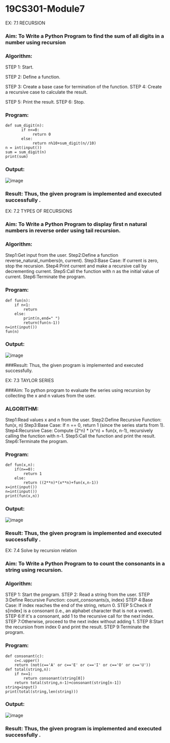 # 19CS301-Module7
EX: 7.1 RECURSION
### Aim: To Write a Python Program to find the sum of all digits in a number using recursion
### Algorithm:
STEP 1: Start.

STEP 2: Define a function.

STEP 3: Create a base case for termination of the function. STEP 4: Create a recursive case to calculate the result.

STEP 5: Print the result. STEP 6: Stop.

### Program:
```
def sum_digit(n):
       if n<=0:
            return 0
       else:
            return n%10+sum_digit(n//10)
n = int(input())
sum = sum_digit(n)
print(sum)
```
### Output:
![image](https://github.com/user-attachments/assets/50acc657-266e-46e6-ab17-10358494e26c)

### Result: Thus, the given program is implemented and executed successfully .
 

EX: 7.2 TYPES OF RECURSIONS
### Aim: To Write a Python Program to display first n natural numbers in reverse order using tail recursion.

### Algorithm:
Step1:Get input from the user.
Step2:Define a function reverse_natural_numbers(n, current).
Step3:Base Case: If current is zero, stop the recursion.
Step4:Print current and make a recursive call by decrementing current.
Step5:Call the function with n as the initial value of current.
Step6:Terminate the program.


### Program:
```
def fun(n):
    if n<1:
        return
    else:
        print(n,end=" ")
        return(fun(n-1))
n=int(input())
fun(n)
```
### Output:
![image](https://github.com/user-attachments/assets/983fc9e6-177b-4bb5-9d0c-f64d2fb1fb23)

###Result: Thus, the given program is implemented and executed successfully.


EX: 7.3 TAYLOR SERIES

###Aim: To python program to evaluate the series using recursion by collecting the x and n values from the user.
### ALGORITHM:
Step1:Read values x and n from the user.
Step2:Define Recursive Function: fun(x, n)
Step3:Base Case: If n == 0, return 1 (since the series starts from 1).
Step4:Recursive Case: Compute (2^n) * (x^n) + fun(x, n-1), recursively calling the function with n-1.
Step5:Call the function and print the result.
Step6:Terminate the program.

### Program:
```
def fun(x,n):
    if(n==0):
        return 1 
    else:
        return ((2**n)*(x**n)+fun(x,n-1))
x=int(input())
n=int(input())
print(fun(x,n))

```
### Output:
![image](https://github.com/user-attachments/assets/31f3f559-0f21-4bdb-b89f-ecb1ca57083e)

### Result: Thus, the given program is implemented and executed successfully .



EX: 7.4 Solve by recursion relation

### Aim: To Write a Python Program to to count the consonants in a string using recursion.

### Algorithm:
STEP 1: Start the program.
STEP 2: Read a string from the user.
STEP 3:Define Recursive Function: count_consonants(s, index)
STEP 4:Base Case: If index reaches the end of the string, return 0.
STEP 5:Check if s[index] is a consonant (i.e., an alphabet character that is not a vowel).
STEP 6:If it's a consonant, add 1 to the recursive call for the next index.
STEP 7:Otherwise, proceed to the next index without adding 1.
STEP 8:Start the recursion from index 0 and print the result.
STEP 9:Terminate the program.

### Program:
```
def consonant(c):
    c=c.upper()
    return (not(c=='A' or c=='E' or c=='I' or c=='O' or c=='U'))
def total(string,n):
    if n==1:
        return consonant(string[0])
    return total(string,n-1)+consonant(string[n-1])
string=input()
print(total(string,len(string)))

```
### Output:
![image](https://github.com/user-attachments/assets/13328170-ec0c-487a-b944-fcfa16d4f6d5)




### Result: Thus, the given program is implemented and executed successfully .
 

